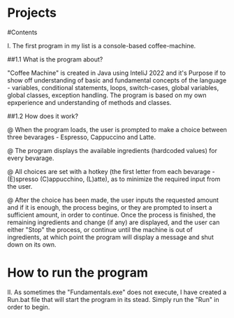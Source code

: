 # Projects

#Contents

I. The first program in my list is a console-based coffee-machine.

##1.1 What is the program about?

"Coffee Machine" is created in Java using InteliJ 2022 and it's Purpose if to show off understanding 
of basic and fundamental concepts of the language - variables, conditional statements, loops, switch-cases, global variables, global classes, exception handling.
The program is based on my own epxperience and understanding of methods and classes.

##1.2 How does it work?

 @ When the program loads, the user is prompted to make a choice between
three bevarages - Espresso, Cappuccino and Latte.

 @ The program displays the available ingredients (hardcoded values) for every bevarage.

 @ All choices are set with a hotkey (the first letter from each bevarage - (E)spresso
(C)appucchino, (L)atte), as to minimize the required input from the user.

 @ After the choice has been made, the user inputs the requested amount and if it is enough, the process begins, or they are prompted to insert a sufficient amount, 
 in order to continue. Once the process is finished, the remaining ingredients and change (if any) are displayed, and the user can either "Stop" the process, or 
 continue until the machine is out of ingredients, at which point the program will display a message and shut down on its own.
 
 # How to run the program
 II. As sometimes the "Fundamentals.exe" does not execute, I have created a Run.bat file that will start the program in its stead. Simply run the "Run" in order to begin.
 
